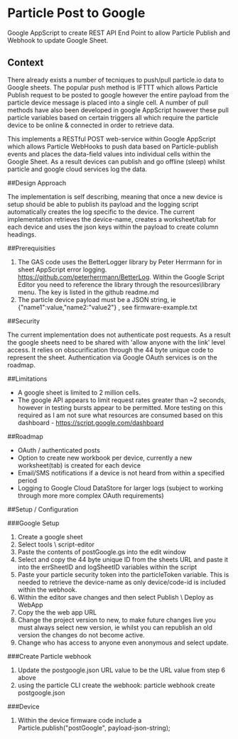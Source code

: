 # Particle Post to Google
Google AppScript to create REST API End Point to allow Particle Publish and Webhook to update Google Sheet.

## Context
There already exists a number of tecniques to push/pull particle.io data to Google sheets. The popular push method is IFTTT which allows Particle Publish request to be posted to google however the entire payload from the particle device message is placed into a single cell. A number of pull methods have also been developed in google AppScript however these pull particle variables based on certain triggers all which require the particle device to be online & connected in order to retrieve data. 

This implements a RESTful POST web-service within Google AppScript which allows Particle WebHooks to push data based on Particle-publish events and places the data-field values into individual cells within the Google Sheet. As a result devices can publish and go offline (sleep) whilst particle and google cloud services log the data.

##Design Approach

The implementation is self describing, meaning that once a new device is setup should be able to publish its payload and the logging script automatically creates the log specific to the device. The current implementation retrieves the device-name, creates a worksheet/tab for each device and uses the json keys within the payload to create column headings.

##Prerequisities

1. The GAS code uses the BetterLogger library by Peter Herrmann for in sheet AppScript error logging. https://github.com/peterherrmann/BetterLog. Within the Google Script Editor you need to reference the library through the resources\library menu. The key is listed in the github readme.md
2. The particle device payload must be a JSON string, ie {"name1":value,"name2:"value2"} , see firmware-example.txt

##Security 

The current implementation does not authenticate post requests. As a result the google sheets need to be shared with 'allow anyone with the link' level access. It relies on obscurification through the 44 byte unique code to represent the sheet. Authentication via Google OAuth services is on the roadmap.

##Limitations

- A google sheet is limited to 2 million cells.
- The google API appears to limit request rates greater than ~2 seconds, however in testing bursts appear to be permitted. More testing on this required as I am not sure what resources are consumed based on this dashboard - https://script.google.com/dashboard

##Roadmap
- OAuth / authenticated posts
- Option to create new workbook per device, currently a new worksheet(tab) is created for each device
- Email/SMS notifications if a device is not heard from within a specified period
- Logging to Google Cloud DataStore for larger logs (subject to working through more more complex OAuth requirements)

##Setup / Configuration

###Google Setup
1. Create a google sheet
2. Select tools \ script-editor
3. Paste the contents of postGoogle.gs into the edit window
4. Select and copy the 44 byte unique ID from the sheets URL and paste it into the errSheetID and logSheetID variables within the script
5. Paste your particle security token into the particleToken variable. This is needed to retrieve the device-name as only device/code-id is included within the webhook.
6. Within the editor save changes and then select Publish \ Deploy as WebApp
7. Copy the the web app URL
8. Change the project version to new, to make future changes live you must always select new version, ie whilst you can republish an old version the changes do not become active.
9. Change who has access to anyone even anonymous and select update. 

###Create Particle webhook
1. Update the postgoogle.json URL value to be the URL value from step 6 above
2. using the particle CLI create the webhook: particle webhook create postgoogle.json

###Device
1. Within the device firmware code include a Particle.publish("postGoogle", payload-json-string);




